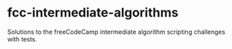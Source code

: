 # fcc-intermediate-algorithms
Solutions to the freeCodeCamp intermediate algorithm scripting challenges with tests.
